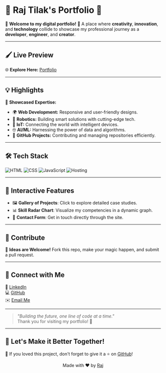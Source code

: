 # 🌟 Raj Tilak's Portfolio 🚀

🎉 **Welcome to my digital portfolio!** 🎨 A place where **creativity**, **innovation**, and **technology** collide to showcase my professional journey as a **developer**, **engineer**, and **creator**.

---

## 🖌️ **Live Preview**
🌐 **Explore Here:** [Portfolio](https://krajtilak.vercel.app)

---

## 💡 **Highlights**
🎯 **Showcased Expertise:**  
- 🌍 **Web Development:** Responsive and user-friendly designs.  
- 🤖 **Robotics:** Building smart solutions with cutting-edge tech.  
- 📡 **IoT:** Connecting the world with intelligent devices.  
- 🤓 **AI/ML:** Harnessing the power of data and algorithms.  
- 🧰 **GitHub Projects:** Contributing and managing repositories efficiently.

---

## 🛠️ **Tech Stack**
![HTML](https://img.shields.io/badge/Code-HTML-orange?style=for-the-badge&logo=html5)
![CSS](https://img.shields.io/badge/Style-CSS-blue?style=for-the-badge&logo=css3)
![JavaScript](https://img.shields.io/badge/Logic-JavaScript-yellow?style=for-the-badge&logo=javascript)
![Hosting](https://img.shields.io/badge/Hosting-Netlify-teal?style=for-the-badge&logo=tailwindcss)

---

## 🌈 **Interactive Features**
- 🖼️ **Gallery of Projects**: Click to explore detailed case studies.
- 📊 **Skill Radar Chart**: Visualize my competencies in a dynamic graph.
- 📨 **Contact Form**: Get in touch directly through the site.

---

## 🤝 **Contribute**
🚀 **Ideas are Welcome!** Fork this repo, make your magic happen, and submit a pull request.  

---

## 🧭 **Connect with Me**
💼 [LinkedIn](https://www.linkedin.com/in/krajtilak2020)  
💻 [GitHub](https://github.com/rajtilak-2020)  
✉️ [Email Me](mailto:rajtilak1062020@gmail.com)

---

> _"Building the future, one line of code at a time."_  
Thank you for visiting my portfolio! 🌟

---

## 🎨 **Let's Make it Better Together!**  
🌈 If you loved this project, don't forget to give it a ⭐ on [GitHub](https://github.com/rajtilak-2020/Weather-App)!


<p align="center">
    Made with ❤️ by <a href="https://github.com/rajtilak-2020">Raj</a>
</p>
